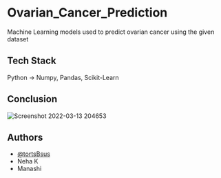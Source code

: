 # Ovarian_Cancer_Prediction
Machine Learning models used to predict ovarian cancer using the given dataset

## Tech Stack

Python -> Numpy, Pandas, Scikit-Learn

## Conclusion
![Screenshot 2022-03-13 204653](https://user-images.githubusercontent.com/76624518/158066729-398e8aba-7f75-47a5-a0bf-2997a0e9169e.png)

## Authors

- [@tortsBsus](https://www.github.com/tortsBsus)
- Neha K
- Manashi

